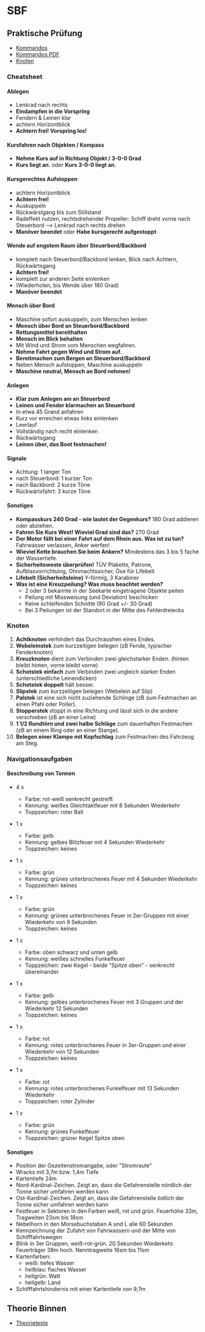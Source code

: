 # SBF

## Praktische Prüfung

- [Kommandos](https://www.bootsschule-weiss.de/kommandos.html)
- [Kommandos PDF](https://fluxahoi.de/wp-content/uploads/2017/08/Kommandotafel_Motor.pdf)
- [Knoten](https://www.youtube.com/watch?v=JDyWECYKlDE&ab_channel=YACHTSCHULEMERIDIAN)

### Cheatsheet

#### Ablegen

- Lenkrad nach rechts
- **Eindampfen in die Vorspring**
- Fendern & Leinen klar
- achtern Horizontblick
- **Achtern frei! Vorspring los!**

#### Kursfahren nach Objekten / Kompass

- **Nehme Kurs auf in Richtung Objekt / 3-0-0 Grad**
- **Kurs liegt an.** oder **Kurs 3-0-0 liegt an.**

#### Kursgerechtes Aufstoppen

- achtern Horizontblick
- **Achtern frei!**
- Auskuppeln
- Rückwärstgang bis zum Stillstand
- Radeffekt nutzen, rechtsdrehender Propeller: Schiff dreht vorne nach Steuerbord --> Lenkrad nach rechts drehen
- **Manöver beendet** oder **Habe kursgerecht aufgestoppt**

#### Wende auf engstem Raum über Steuerbord/Backbord

- komplett nach Steuerbord/Backbord lenken, Blick nach Achtern, Rückwärtsgang
- **Achtern frei!**
- komplett zur anderen Seite einlenken
- (Wiederholen, bis Wende über 180 Grad)
- **Manöver beendet**

#### Mensch über Bord

- Maschine sofort auskuppeln, zum Menschen lenken
- **Mensch über Bord an Steuerbord/Backbord**
- **Rettungsmittel bereithalten**
- **Mensch im Blick behalten**
- Mit Wind und Strom vom Menschen wegfahren.
- **Nehme Fahrt gegen Wind und Strom auf.**
- **Bereitmachen zum Bergen an Steuerbord/Backbord**
- Neben Mensch aufstoppen, Maschine auskuppeln
- **Maschine neutral, Mensch an Bord nehmen!**

#### Anlegen

- **Klar zum Anlegen am an Steuerbord**
- **Leinen und Fender klarmachen an Steuerbord**
- In etwa 45 Grand anfahren
- Kurz vor erreichen etwas links einlenken
- Leerlauf
- Vollständig nach recht einlenken
- Rückwärtsgang
- **Leinen über, das Boot festmachen!**

#### Signale

- Achtung: 1 langer Ton
- nach Steuerbord: 1 kurzer Ton
- nach Backbord: 2 kurze Töne
- Rückwärtsfahrt: 3 kurze Töne

#### Sonstiges

- **Kompasskurs 240 Grad - wie lautet der Gegenkurs?** 180 Grad addieren oder abziehen.
- **Fahren Sie Kurs West! Wieviel Grad sind das?** 270 Grad
- **Der Motor fällt bei einer Fahrt auf dem Rhein aus. Was ist zu tun?** Fahrwasser verlassen, Anker werfen!
- **Wieviel Kette brauchen Sie beim Ankern?** Mindestens das 3 bis 5 fache der Wassertiefe.
- **Sicherheitsweste überprüfen!** TÜV Plakette, Patrone, Aufblasvorrichtuing, Ohnmachtssicher, Öse für Lifebelt
- **Lifebelt (Sicherheitsleine)** Y-förmig, 3 Karabiner
- **Was ist eine Kreuzpeilung? Was muss beachtet werden?**
  - 2 oder 3 bekannte in der Seekarte eingetragene Objekte peilen
  - Peilung mit Missweisung (und Deviation) beschicken
  - Keine schleifenden Schnitte (90 Grad +/- 30 Grad)
  - Bei 3 Peilungen ist der Standort in der Mitte des Fehlerdreiecks

### Knoten

1. **Achtknoten** verhindert das Durchraushen eines Endes.
2. **Webeleinstek** zum kurzzeitigen belegen (zB Fende, typischer Fenderknoten)
3. **Kreuzknoten** dient zum Verbinden zwei gleichstarker Enden. (hinten bleibt hinten, vorne bleibt vorne)
4. **Schotstek einfach** zum Verbinden zwei ungleich starker Enden (unterschiedliche Leinendicken)
5. **Schotstek doppelt** hält besser.
6. **Slipstek** zum kurzzeitigen belegen (Webelein auf Slip)
7. **Palstek** ist eine sich nicht zuziehende Schlinge (zB zum Festmachen an einen Pfahl oder Poller).
8. **Stopperstek** stoppt in eine Richtung und lässt sich in die andere verschieben (zB an einer Leine)
9. **1 1/2 Rundtörn und zwei halbe Schläge** zum dauerhaften Festmachen (zB an einem Ring oder an einer Stange).
10. **Belegen einer Klampe mit Kopfschlag** zum Festmachen des Fahrzeug am Steg.

### Navigationsaufgaben

#### Beschreibung von Tonnen

- 4 x

  - Farbe: rot-weiß senkrecht gestreift
  - Kennung: weißes Gleichtaktfeuer mit 8 Sekunden Wiederkehr
  - Toppzeichen: roter Ball

- 1 x

  - Farbe: gelb
  - Kennung: gelbes Blitzfeuer mit 4 Sekunden Wiederkehr
  - Toppzeichen: keines

- 1 x

  - Farbe: grün
  - Kennung: grünes unterbrochenes Feuer mit 4 Sekunden Wiederkehr
  - Toppzeichen: keines

- 1 x

  - Farbe: grün
  - Kennung: grünes unterbrochenes Feuer in 2er-Gruppen mit einer Wiederkehr von 9 Sekunden
  - Toppzeichen: keines

- 1 x

  - Farbe: oben schwarz und unten gelb
  - Kennung: weißes schnelles Funkelfeuer
  - Toppzeichen: zwei Kegel - beide "Spitze oben" - senkrecht übereinander

- 1 x

  - Farbe: gelb
  - Kennung: gelbes unterbrochenes Feuer mit 3 Gruppen und der Wiederkehr 12 Sekunden
  - Toppzeichen: keines

- 1 x

  - Farbe: rot
  - Kennung: rotes unterbrochenes Feuer in 3er-Gruppen und einer Wiederkehr von 12 Sekunden
  - Toppzeichen: keines

- 1 x

  - Farbe: rot
  - Kennung: rotes unterbrochenes Funkelfeuer mit 13 Sekunden Wiederkehr
  - Toppzeichen: roter Zylinder

- 1 x

  - Farbe: grün
  - Kennung: grünes Funkelfeuer
  - Toppzeichen: grüner Kegel Spitze oben

#### Sonstiges

- Position der Gezeitenstromangabe, oder "Stromraute"
- Wracks mit 3,7m bzw. 1,4m Tiefe
- Kartentiefe 24m
- Nord-Kardinal-Zeichen. Zeigt an, dass die Gefahrenstelle nördlich der Tonne sicher umfahren werden kann
- Ost-Kardinal-Zeichen. Zeigt an, dass die Gefahrenstelle östlich der Tonne sicher umfahren werden kann
- Festfeuer in Sektoren in den Farben weiß, rot und grün. Feuerhöhe 33m, Tragweiten 23sm bis 18sm
- Nebelhorn in den Morsebuchstaben A und L alle 60 Sekunden
- Kennzeichnung der Zufahrt von Fahrwassern und der Mitte von Schifffahrtswegen
- Blink in 3er Gruppen, weiß-rot-grün. 20 Sekunden Wiederkehr. Feuerträger 38m hoch. Nenntragweite 16sm bis 11sm
- Kartenfarben:
  - weiß: tiefes Wasser
  - hellblau: flaches Wasser
  - hellgrün: Watt
  - hellgelb: Land
- Schifffahrtshindernis mit einer Kartentiefe von 9,7m

## Theorie Binnen

- [Theorietexte](https://www.bootspruefung.de/theorie/sbf-binnen)
